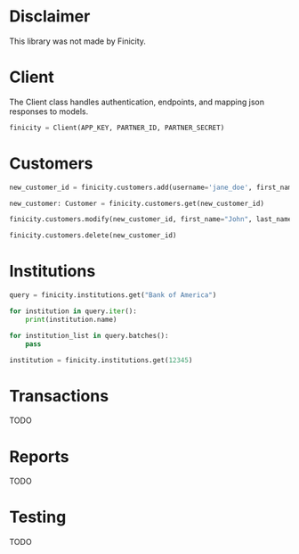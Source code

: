 # Disclaimer

This library was not made by Finicity.

# Client

The Client class handles authentication, endpoints, and mapping json responses to models.

```python
finicity = Client(APP_KEY, PARTNER_ID, PARTNER_SECRET)
```

# Customers

```python
new_customer_id = finicity.customers.add(username='jane_doe', first_name='John', last_name='Doe')

new_customer: Customer = finicity.customers.get(new_customer_id)

finicity.customers.modify(new_customer_id, first_name="John", last_name="Smith")

finicity.customers.delete(new_customer_id)
```

# Institutions

```python
query = finicity.institutions.get("Bank of America")

for institution in query.iter():
    print(institution.name)

for institution_list in query.batches():
    pass

institution = finicity.institutions.get(12345)
```

# Transactions

TODO

# Reports

TODO

# Testing

TODO
